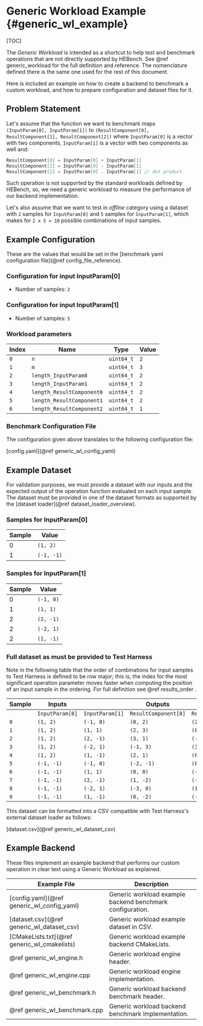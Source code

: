 Generic Workload Example {#generic_wl_example}
========================

[TOC]

The *Generic Workload* is intended as a shortcut to help test and benchmark operations that are not directly supported by HEBench. See @ref generic_workload for the full definition and reference. The nomenclature defined there is the same one used for the rest of this document.

Here is included an example on how to create a backend to benchmark a custom workload, and how to prepare configuration and dataset files for it.

## Problem Statement

Let's assume that the function we want to benchmark maps `(InputParam[0], InputParam[1])` to `(ResultComponent[0], ResultComponent[1], ResultComponent[2])` where `InputParam[0]` is a vector with two components, `InputParam[1]` is a vector with two components as well and:

```cpp
ResultComponent[0] = InputParam[0] + InputParam[1]
ResultComponent[1] = InputParam[0] - InputParam[1]
ResultComponent[2] = InputParam[0] . InputParam[1] // dot product
```

Such operation is not supported by the standard workloads defined by HEBench, so, we need a generic workload to measure the performance of our backend implementation.

Let's also assume that we want to test in *offline* category using a dataset with `2` samples for `InputParam[0]` and `5` samples for `InputParam[1]`, which makes for `2 x 5 = 10` possible combinations of input samples.

## Example Configuration

These are the values that would be set in the [benchmark yaml configuration file](@ref config_file_reference).

### Configuration for input InputParam[0]
- Number of samples: `2`


### Configuration for input InputParam[1]
- Number of samples: `5`

### Workload parameters

| Index | Name | Type | Value |
|-|-|-|-|
| `0` | `n` | `uint64_t` | `2` |
| `1` | `m` | `uint64_t` | `3` |
| `2` | `length_InputParam0` | `uint64_t` | `2` |
| `3` | `length_InputParam1` | `uint64_t` | `2` |
| `4` | `length_ResultComponent0` | `uint64_t` | `2` |
| `5` | `length_ResultComponent1` | `uint64_t` | `2` |
| `6` | `length_ResultComponent2` | `uint64_t` | `1` |

### Benchmark Configuration File

The configuration given above translates to the following configuration file:

[config.yaml](@ref generic_wl_config_yaml)

## Example Dataset

For validation purposes, we must provide a dataset with our inputs and the expected output of the operation function evaluated on each input sample. The dataset must be provided in one of the dataset formats as supported by the [dataset loader](@ref dataset_loader_overview).

### Samples for InputParam[0]

| Sample | Value |
|-|-|
| 0 |`(1, 2)`|
| 1 |`(-1, -1)`|

### Samples for InputParam[1]

| Sample | Value |
|-|-|
| 0 |`(-1, 0)`|
| 1 |`(1, 1)`|
| 2 |`(2, -1)`|
| 2 |`(-2, 1)`|
| 2 |`(1, -1)`|

### Full dataset as must be provided to Test Harness

Note in the following table that the order of combinations for input samples to Test Harness is defined to be row major; this is, the index for the most significant operation parameter moves faster when computing the position of an input sample in the ordering. For full definition see @ref results_order .

| Sample | Inputs | | Outputs | | |
|-|-|-|-|-|-|
|     | `InputParam[0]`   | `InputParam[1]`    | `ResultComponent[0]`   | `ResultComponent[1]`   | `ResultComponent[2]` |
| `0` | `(1, 2)` | `(-1, 0)` | `(0, 2)` | `(2, 2)` | `(-1)`|
| `1` | `(1, 2)` | `(1, 1)` | `(2, 3)` | `(0, 1)` | `(3)`|
| `2` | `(1, 2)` | `(2, -1)` | `(3, 1)` | `(-1, 3)` | `(0)`|
| `3` | `(1, 2)` | `(-2, 1)` | `(-1, 3)` | `(3, 1)` | `(0)`|
| `4` | `(1, 2)` | `(1, -1)` | `(2, 1)` | `(0, 3)` | `(-1)`|
| `5` | `(-1, -1)` | `(-1, 0)` | `(-2, -1)` | `(0, -1)` | `(1)`|
| `6` | `(-1, -1)` | `(1, 1)` | `(0, 0)` | `(-2, -2)` | `(-2)`|
| `7` | `(-1, -1)` | `(2, -1)` | `(1, -2)` | `(-3, 0)` | `(-1)`|
| `8` | `(-1, -1)` | `(-2, 1)` | `(-3, 0)` | `(1, -2)` | `(1)`|
| `9` | `(-1, -1)` | `(1, -1)` | `(0, -2)` | `(-2, 0)` | `(0)`|

This dataset can be formatted into a CSV compatible with Test Harness's external dataset loader as follows:

[dataset.csv](@ref generic_wl_dataset_csv)

## Example Backend

These files implement an example backend that performs our custom operation in clear text using a Generic Workload as explained.

  Example File   | Description
-------------- | ------------
[config.yaml](@ref generic_wl_config_yaml)      | Generic workload example backend benchmark configuration.
[dataset.csv](@ref generic_wl_dataset_csv)      | Generic workload example dataset in CSV.
[CMakeLists.txt](@ref generic_wl_cmakelists)      | Generic workload example backend CMakeLists.
@ref generic_wl_engine.h      | Generic workload engine header.
@ref generic_wl_engine.cpp    | Generic workload engine implementation.
@ref generic_wl_benchmark.h   | Generic workload backend benchmark header.
@ref generic_wl_benchmark.cpp | Generic workload backend benchmark implementation.

